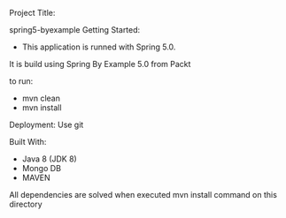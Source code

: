 

Project Title:

spring5-byexample
Getting Started:

* This application is runned with Spring 5.0.

It is build using Spring By Example 5.0 from Packt

to run:
* mvn clean
* mvn install

Deployment: Use git

Built With:

* Java 8 (JDK 8) 
* Mongo DB
* MAVEN
 
 
All dependencies are solved when executed mvn install command on this directory
